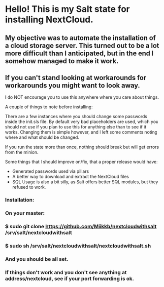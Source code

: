 # Hello! This is my Salt state for installing NextCloud.

## My objective was to automate the installation of a cloud storage server. This turned out to be a lot more difficult than I anticipated, but in the end I somehow managed to make it work.

## If you can't stand looking at workarounds for workarounds you might want to look away.

I do NOT encourage you to use this anywhere where you care about things.

A couple of things to note before installing:

There are a few instances where you should change some passwords inside the init.sls file. 
By default very bad placeholders are used, which you should not use if you plan to use this for anything else than to see if it works.
Changing them is simple however, and I left some comments noting where and what should be changed.

If you run the state more than once, nothing should break but will get errors from the minion.

Some things that I should improve on/fix, that a proper release would have:

- Generated passwords used via pillars
- A better way to download and extract the NextCloud files
- SQL Usage is also a bit silly, as Salt offers better SQL modules, but they refused to work.


### Installation:

### On your master:

### $ sudo git clone https://github.com/Miikkb/nextcloudwithsalt /srv/salt/nextcloudwithsalt

### $ sudo sh /srv/salt/nextcloudwithsalt/nextcloudwithsalt.sh

### And you should be all set.

### If things don't work and you don't see anything at address/nextcloud, see if your port forwarding is ok.
